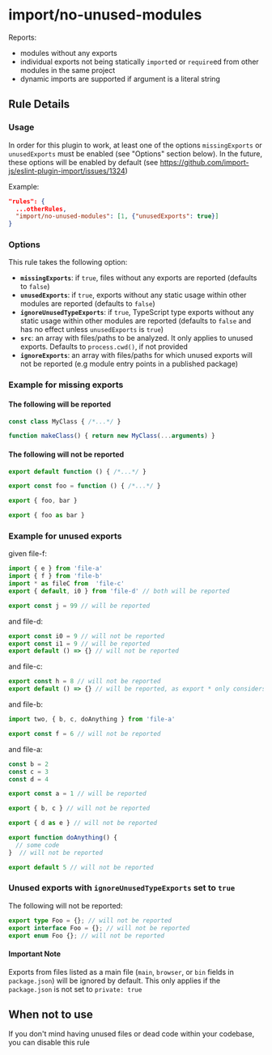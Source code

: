 # import/no-unused-modules

<!-- end auto-generated rule header -->

Reports:

- modules without any exports
- individual exports not being statically `import`ed or `require`ed from other modules in the same project
- dynamic imports are supported if argument is a literal string

## Rule Details

### Usage

In order for this plugin to work, at least one of the options `missingExports` or `unusedExports` must be enabled (see "Options" section below). In the future, these options will be enabled by default (see <https://github.com/import-js/eslint-plugin-import/issues/1324>)

Example:

```json
"rules": {
  ...otherRules,
  "import/no-unused-modules": [1, {"unusedExports": true}]
}
```

### Options

This rule takes the following option:

- **`missingExports`**: if `true`, files without any exports are reported (defaults to `false`)
- **`unusedExports`**: if `true`, exports without any static usage within other modules are reported (defaults to `false`)
- **`ignoreUnusedTypeExports`**: if `true`, TypeScript type exports without any static usage within other modules are reported (defaults to `false` and has no effect unless `unusedExports` is `true`)
- **`src`**: an array with files/paths to be analyzed. It only applies to unused exports. Defaults to `process.cwd()`, if not provided
- **`ignoreExports`**: an array with files/paths for which unused exports will not be reported (e.g module entry points in a published package)

### Example for missing exports

#### The following will be reported

```js
const class MyClass { /*...*/ }

function makeClass() { return new MyClass(...arguments) }
```

#### The following will not be reported

```js
export default function () { /*...*/ }
```

```js
export const foo = function () { /*...*/ }
```

```js
export { foo, bar }
```

```js
export { foo as bar }
```

### Example for unused exports

given file-f:

```js
import { e } from 'file-a'
import { f } from 'file-b'
import * as fileC from  'file-c'
export { default, i0 } from 'file-d' // both will be reported

export const j = 99 // will be reported
```

and file-d:

```js
export const i0 = 9 // will not be reported
export const i1 = 9 // will be reported
export default () => {} // will not be reported
```

and file-c:

```js
export const h = 8 // will not be reported
export default () => {} // will be reported, as export * only considers named exports and ignores default exports
```

and file-b:

```js
import two, { b, c, doAnything } from 'file-a'

export const f = 6 // will not be reported
```

and file-a:

```js
const b = 2
const c = 3
const d = 4

export const a = 1 // will be reported

export { b, c } // will not be reported

export { d as e } // will not be reported

export function doAnything() {
  // some code
}  // will not be reported

export default 5 // will not be reported
```

### Unused exports with `ignoreUnusedTypeExports` set to `true`

The following will not be reported:

```ts
export type Foo = {}; // will not be reported
export interface Foo = {}; // will not be reported
export enum Foo {}; // will not be reported
```

#### Important Note

Exports from files listed as a main file (`main`, `browser`, or `bin` fields in `package.json`) will be ignored by default. This only applies if the `package.json` is not set to `private: true`

## When not to use

If you don't mind having unused files or dead code within your codebase, you can disable this rule
